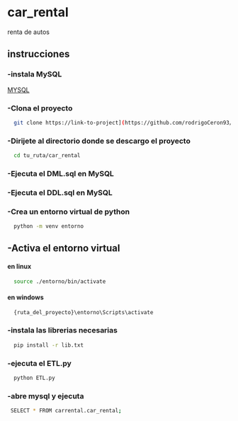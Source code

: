# car_rental
renta de autos

## instrucciones

### -instala MySQL

[MYSQL](https://awesomeopensource.com/project/elangosundar/awesome-README-templates)

### -Clona el proyecto

```bash
  git clone https://link-to-project](https://github.com/rodrigoCeron93/car_rental.git
```

### -Dirijete al directorio donde se descargo el proyecto

```bash
  cd tu_ruta/car_rental
```

### -Ejecuta el DML.sql en MySQL

### -Ejecuta el DDL.sql en MySQL

### -Crea un entorno virtual de python

```bash
  python -m venv entorno
```

## -Activa el entorno virtual

#### en linux

```bash
  source ./entorno/bin/activate
```

#### en windows

```bash
  {ruta_del_proyecto}\entorno\Scripts\activate
```

### -instala las librerias necesarias

```bash
  pip install -r lib.txt 
```

### -ejecuta el ETL.py

```bash
  python ETL.py 
```

### -abre mysql y ejecuta

```bash
 SELECT * FROM carrental.car_rental;
```
